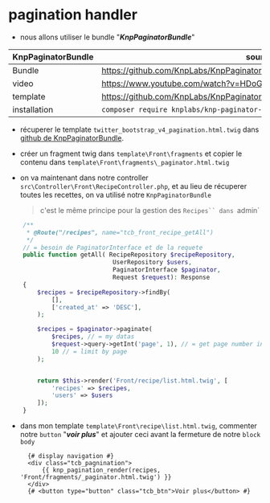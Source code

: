 # pagination handler


- nous allons utiliser le bundle "***KnpPaginatorBundle***"

| KnpPaginatorBundle | source |
| - | - |
| Bundle | https://github.com/KnpLabs/KnpPaginatorBundle |
| video | https://www.youtube.com/watch?v=HDoGHDYkePc |
| template | https://github.com/KnpLabs/KnpPaginatorBundle/tree/master/templates/Pagination |
| installation  | `composer require knplabs/knp-paginator-bundle` |


- récuperer le template `twitter_bootstrap_v4_pagination.html.twig` dans [github de KnpPaginatorBundle](https://github.com/KnpLabs/KnpPaginatorBundle/blob/master/templates/Pagination/twitter_bootstrap_v4_pagination.html.twig).
- créer un fragment twig dans `template\Front\fragments` et copier le contenu dans `template\Front\fragments\_paginator.html.twig`


- on va maintenant dans notre controller `src\Controller\Front\RecipeController.php`, et au lieu de récuperer toutes les recettes, on va utilisé notre `KnpPaginatorBundle`
    > c'est le même principe pour la gestion des `Recipes`` dans `admin`

```php
    /**
     * @Route("/recipes", name="tcb_front_recipe_getAll")
     */
    // = besoin de PaginatorInterface et de la requete 
    public function getAll( RecipeRepository $recipeRepository,
                             UserRepository $users, 
                             PaginatorInterface $paginator, 
                             Request $request): Response
    {
        $recipes = $recipeRepository->findBy(
            [],
            ['created_at' => 'DESC'], 
        );

        $recipes = $paginator->paginate(
            $recipes, // = my datas
            $request->query->getInt('page', 1), // = get page number in request url, and set page default to "1"
            10 // = limit by page
        );


        return $this->render('Front/recipe/list.html.twig', [
            'recipes' => $recipes,
            'users' => $users
        ]);
    }
```

- dans mon template `template\Front\recipe\list.html.twig`, commenter notre `button` "***voir plus***" et ajouter ceci avant la fermeture de notre `block body`
  ```twig
    {# display navigation #}
	<div class="tcb_pagnination">
		{{ knp_pagination_render(recipes, 'Front/fragments/_paginator.html.twig') }}
	</div>
	{# <button type="button" class="tcb_btn">Voir plus</button> #}
  ```